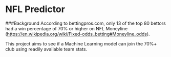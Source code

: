 # NFL Predictor 

###Background
According to bettingpros.com, only 13 of the top 80 bettors had a win percentage of 70% or higher on
NFL Moneyline (https://en.wikipedia.org/wiki/Fixed-odds_betting#Moneyline_odds).

This project aims to see if a Machine Learning model can join the 70%+ club using readily available team stats. 

